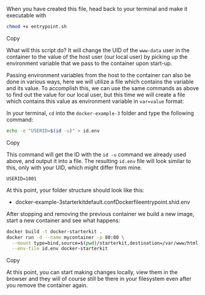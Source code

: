 When you have created this file, head back to your terminal and make it executable with

```bash
chmod +x entrypoint.sh
```

Copy

What will this script do? It will change the UID of the `www-data` user in the container to the value of the host user (our local user) by picking up the environment variable that we pass to the container upon start-up.

Passing environment variables from the host to the container can also be done in various ways, here we will utilize a file which contains the variable and its value. To accomplish this, we can use the same commands as above to find out the value for our local user, but this time we will create a file which contains this value as environment variable in `var=value` format:

In your terminal, `cd` into the `docker-example-3` folder and type the following command:

```bash
echo -e "USERID=$(id -u)" > id.env
```

Copy

This command will get the ID with the `id -u` command we already used above, and output it into a file. The resulting `id.env` file will look similar to this, only with your UID, which might differ from mine.

```
USERID=1001
```

At this point, your folder structure should look like this:

- docker-example-3starterkitdefault.confDockerfileentrypoint.shid.env

After stopping and removing the previous container we build a new image, start a new container and see what happens:

```bash
docker build -t docker-starterkit .
docker run -d --name mycontainer -p 80:80 \
  --mount type=bind,source=$(pwd)/starterkit,destination=/var/www/html \
  --env-file id.env docker-starterkit
```

Copy

At this point, you can start making changes locally, view them in the browser and they will of course still be there in your filesystem even after you remove the container again.